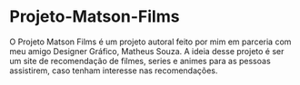 # Projeto-Matson-Films
O Projeto Matson Films é um projeto autoral feito por mim em parceria com meu amigo Designer Gráfico, Matheus Souza. A ideia desse projeto é ser um site de recomendação de filmes, series e animes para as pessoas assistirem, caso tenham interesse nas recomendações. 
